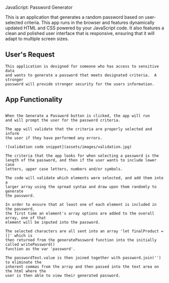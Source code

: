 JavaScript: Password Generator

This is an application that generates a random password based on user-selected criteria. This app runs in the browser and features dynamically updated HTML and CSS powered by your JavaScript code. It also features a clean and polished user interface that is responsive, ensuring that it will adapt to multiple screen sizes.

## User's Request

```
This application is designed for someone who has access to sensitive data
and wants to generate a password that meets designated criteria.  A stronger 
password will provide stronger security for the users information.  

```

## App Functionality

```

When the Generate a Password button is clicked, the app will run
and will prompt the user for the password criteria.  

The app will validate that the criteria are properly selected and inform
the user if they have performed any errors.

![validation code snippet](assets/images/validation.jpg)

The criteria that the app looks for when selecting a password is the 
length of the password, and then if the user wants to include lower case 
letters, upper case letters, numbers and/or symbols.

The code will validate which elements were selected, and add them into a
larger array using the spread syntax and draw upon them randomly to generate
the password.

In order to ensure that at least one of each element is included in the password, 
the first time an element's array options are added to the overall array, one of that
element will be inputed into the password.

The selected characters are all sent into an array 'let finalProduct = []' which is
then returned from the generatePassword function into the initially called writePassword()
function as the var 'password'.  

The passwordText.value is then joined together with password.join('') to eliminate the
inherent commas from the array and then passed into the text area on the html where the
user is then able to view their generated password.  

```


